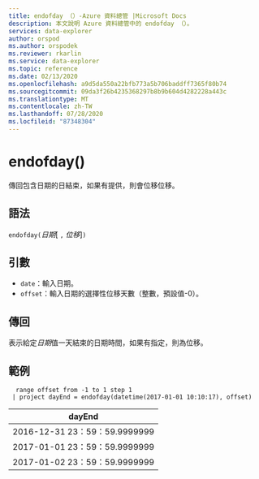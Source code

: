 ```yaml
---
title: endofday （）-Azure 資料總管 |Microsoft Docs
description: 本文說明 Azure 資料總管中的 endofday （）。
services: data-explorer
author: orspod
ms.author: orspodek
ms.reviewer: rkarlin
ms.service: data-explorer
ms.topic: reference
ms.date: 02/13/2020
ms.openlocfilehash: a9d5da550a22bfb773a5b706baddff7365f80b74
ms.sourcegitcommit: 09da3f26b4235368297b8b9b604d4282228a443c
ms.translationtype: MT
ms.contentlocale: zh-TW
ms.lasthandoff: 07/28/2020
ms.locfileid: "87348304"
---
```

# <a name="endofday"></a>endofday()

傳回包含日期的日結束，如果有提供，則會位移位移。

## <a name="syntax"></a>語法

`endofday(`*日期*[ `,` *位移*]`)`

## <a name="arguments"></a>引數

* `date`：輸入日期。
* `offset`：輸入日期的選擇性位移天數（整數，預設值-0）。

## <a name="returns"></a>傳回

表示給定*日期*值一天結束的日期時間，如果有指定，則為位移。

## <a name="example"></a>範例

```kusto
  range offset from -1 to 1 step 1
 | project dayEnd = endofday(datetime(2017-01-01 10:10:17), offset) 
```

|dayEnd|
|---|
|2016-12-31 23：59：59.9999999|
|2017-01-01 23：59：59.9999999|
|2017-01-02 23：59：59.9999999|